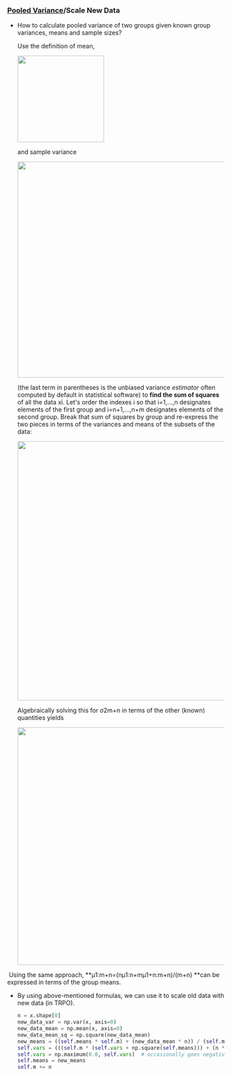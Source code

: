 ### [Pooled Variance](https://stats.stackexchange.com/questions/43159/how-to-calculate-pooled-variance-of-two-groups-given-known-group-variances-mean)/Scale New Data

- How to calculate pooled variance of two groups given known group variances, means and sample sizes?

  Use the definition of mean,

  <img src="https://ws1.sinaimg.cn/large/006tKfTcgy1fpr5tdh30mj308i03mt8r.jpg" width="200px" />

  and sample variance

  <img src="https://ws4.sinaimg.cn/large/006tKfTcgy1fpr5uz8varj30po04gjru.jpg" width="500px" />

  (the last term in parentheses is the unbiased variance *estimator* often computed by default in statistical software) to **find the sum of squares** of all the data xi. Let's order the indexes i so that i=1,…,n designates elements of the first group and i=n+1,…,n+m designates elements of the second group. Break that sum of squares by group and re-express the two pieces in terms of the variances and means of the subsets of the data:

  <img src="https://ws1.sinaimg.cn/large/006tKfTcgy1fpr5v82vgwj30s6090my5.jpg" width="600px" />

  Algebraically solving this for σ2m+n in terms of the other (known) quantities yields

  <img src="https://ws2.sinaimg.cn/large/006tKfTcgy1fpr5vf53y6j30om03kwev.jpg" width="550px"/>

​	Using the same approach, **μ1:m+n=(nμ1:n+mμ1+n:m+n)/(m+n) **can be expressed in terms of the group means.

- By using above-mentioned formulas, we can use it to scale old data with new data (in TRPO).

  ```python
  n = x.shape[0]
  new_data_var = np.var(x, axis=0)
  new_data_mean = np.mean(x, axis=0)
  new_data_mean_sq = np.square(new_data_mean)
  new_means = ((self.means * self.m) + (new_data_mean * n)) / (self.m + n)
  self.vars = (((self.m * (self.vars + np.square(self.means))) + (n * (new_data_var + 			new_data_mean_sq))) / (self.m + n) - np.square(new_means))
  self.vars = np.maximum(0.0, self.vars)  # occasionally goes negative, clip
  self.means = new_means
  self.m += n
  ```

  ​